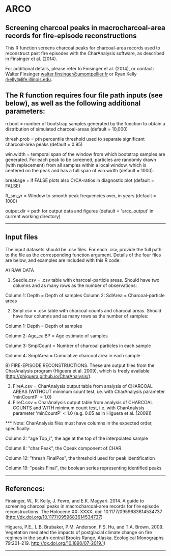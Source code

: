 ARCO
====

Screening charcoal peaks in macrocharcoal-area records for fire-episode reconstructions
---
This R function screens charcoal peaks for charcoal-area records used to reconstruct past fire episodes with the CharAnalysis software, as described in Finsinger et al. (2014). 
 
For additional details, please refer to Finsinger et al. (2014), or contact: 
Walter Finsinger <walter.finsinger@umontpellier.fr> or 
Ryan Kelly <rkelly@life.illinois.edu>. 
 
 
The R function requires four file path inputs (see below), as well as the following additional parameters: 
---
n.boot = number of bootstrap samples generated by the function to obtain a distribution of simulated charcoal-areas            (default = 10,000) 
 
thresh.prob = pth percentile threshold used to separate significant charcoal-area peaks (default = 0.95) 

win.width = temporal span of the window from which bootstrap samples are generated. For each peak to be screened, particles are randomly drawn (with replacement) from all samples within a local window, which is centered on the peak and has a full span of win.width (default = 1000).

breakage = if FALSE plots also C/CA-ratios in diagnostic plot (default = FALSE)

ff_sm_yr    = Window to smooth peak frequencies over, in years (default = 1000)

output.dir  = path for output data and figures
              (default = 'arco_output' in current working directory)
 
----------------------------------------------------------------------------------------
Input files
--
The input datasets should be .csv files.
For each .csv, provide the full path to the file as the corresponding function argument. Details of the four files are below, and examples are included with this R code: 
 
A) RAW DATA
1. Seedle.csv = .csv table with charcoal-particle areas. Should have two columns and as many rows as the number of observations: 
 
Column 1: Depth = Depth of samples 
Column 2: SdlArea = Charcoal-particle areas 
 
2. Smpl.csv = .csv table with charcoal counts and charcoal areas. Should have four columns and as many rows as the number of samples: 
 
Column 1: Depth = Depth of samples

Column 2: Age_calBP = Age estimate of samples 

Column 3: SmplCount = Number of charcoal particles in each sample 

Column 4: SmplArea = Cumulative charcoal area in each sample 
 
B) FIRE-EPISODE RECONSTRUCTIONS. 
These are output files from the CharAnalysis program (Higuera et al. 2009), which is freely available (http://phiguera.github.io/CharAnalysis/). 
 
3. FireA.csv = CharAnalysis output table from analysis of CHARCOAL AREAS (WITHOUT minimum count test, i.e. with CharAnalysis parameter 'minCountP' = 1.0)
4. FireC.csv = CharAnalysis output table from analysis of CHARCOAL COUNTS and WITH minimum count test, i.e. with CharAnalysis parameter 'minCountP' < 1.0 (e.g. 0.05 as in Higuera et al. [2009])
 
*** Note: CharAnalysis files must have columns in the expected order, specifically: 
 
Column 2: "age Top_i", the age at the top of the interpolated sample 

Column 8: "char Peak", the Cpeak component of CHAR 

Column 12: "thresh FinalPos", the threshold used for peak identification 

Column 19: "peaks Final", the boolean series representing identified peaks 
 
----------------------------------------------------------------------------------------
 
References: 
-
Finsinger, W., R. Kelly, J. Fevre, and E.K. Magyari. 2014. A guide to screening charcoal peaks in macrocharcoal-area records for fire episode reconstructions. The Holocene XX: XXXX. doi: 10.1177/0959683614534737 (http://dx.doi.org/10.1177/0959683614534737)
 
Higuera, P.E., L.B. Brubaker, P.M. Anderson, F.S. Hu, and T.A. Brown. 2009. Vegetation mediated the impacts of postglacial climate change on fire regimes in the south-central Brooks Range, Alaska. Ecological Monographs 79:201–219. http://dx.doi.org/10.1890/07-2019.1)
 
----------------------------------------------------------------------------------------
